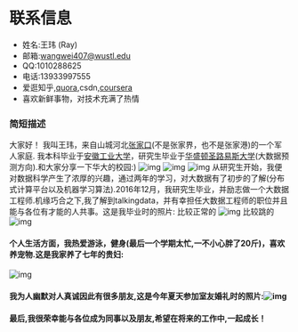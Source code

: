 # 联系信息
* 姓名:王玮 (Ray)
* 邮箱:wangwei407@wustl.edu
* QQ:1010288625
* 电话:13933997555
* 爱逛知乎,[quora](https://www.quora.com),csdn,[coursera](https://www.coursera.org)
* 喜欢新鲜事物，对技术充满了热情

### 简短描述
大家好！ 我叫王玮，来自山城河北[张家口](http://baike.baidu.com/link?url=H19qEVJLWxKkCaoQFigv89xKUU2RVBkWTnjZwCmVZpzimYLDsaQgwfa0O9WIvUWbNUm7gKwtpA9Vt7CBADiQMOfP4xUxONHPPnyyWZ4Imh-i12RsN2tqcqGg91VN4eXG)(不是张家界，也不是张家港)的一个军人家庭. 我本科毕业于[安徽工业大学](http://baike.baidu.com/item/安徽工业大学)，研究生毕业于[华盛顿圣路易斯大学](http://baike.baidu.com/link?url=K9hRUabT2WGs4bQB4ytuJ5vbjcLzsITTfD1pRzh_I_DdF-hKVTfnrbVM84aZdH1edaktW7qTHBXSBy1NcUCpKd2xtAxaHa43k1BO9wpOLh6WApjZT9LGQJrg_Smx6pWrJcQ4snyn603JD9vkbI5exXOLw7bBfKec8c9AYc54jq_rbzl-hePk_PANhNqNbtJ3)(大数据预测方向).和大家分享一下华大的校园:) ![img](washu4.jpeg)
![img](washu1.jpeg)
![img](washu5.jpeg)
从研究生开始，我便对数据科学产生了浓厚的兴趣，通过两年的学习，对大数据有了初步的了解(分布式计算平台以及机器学习算法).2016年12月，我研究生毕业，并励志做一个大数据工程师.机缘巧合之下,我了解到talkingdata，并有幸担任大数据工程师的职位并且能与各位有才能的人共事。这是我毕业时的照片:
比较正常的
![img](self1.jpeg)
比较跳的
![img](self2.jpeg)  


#### 个人生活方面，我热爱游泳，健身(最后一个学期太忙,一不小心胖了20斤)，喜欢养宠物.这是我家养了七年的贵妇:


![img](dog.jpeg) 
#### 我为人幽默对人真诚因此有很多朋友,这是今年夏天参加室友婚礼时的照片:![img](myfriends.jpeg)

#### 最后,我很荣幸能与各位成为同事以及朋友,希望在将来的工作中,一起成长！
